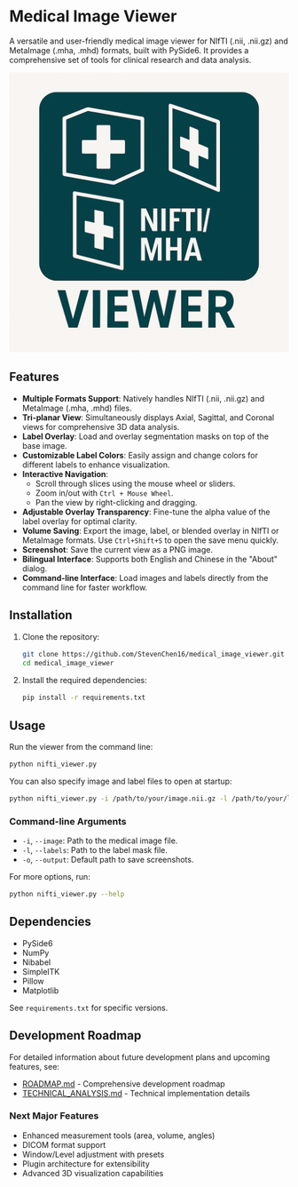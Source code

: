 # Medical Image Viewer

A versatile and user-friendly medical image viewer for NIfTI (.nii, .nii.gz) and MetaImage (.mha, .mhd) formats, built with PySide6. It provides a comprehensive set of tools for clinical research and data analysis.

![logo](media/logo.png)

## Features

-   **Multiple Formats Support**: Natively handles NIfTI (.nii, .nii.gz) and MetaImage (.mha, .mhd) files.
-   **Tri-planar View**: Simultaneously displays Axial, Sagittal, and Coronal views for comprehensive 3D data analysis.
-   **Label Overlay**: Load and overlay segmentation masks on top of the base image.
-   **Customizable Label Colors**: Easily assign and change colors for different labels to enhance visualization.
-   **Interactive Navigation**:
    -   Scroll through slices using the mouse wheel or sliders.
    -   Zoom in/out with `Ctrl + Mouse Wheel`.
    -   Pan the view by right-clicking and dragging.
-   **Adjustable Overlay Transparency**: Fine-tune the alpha value of the label overlay for optimal clarity.
-   **Volume Saving**: Export the image, label, or blended overlay in NIfTI or MetaImage formats. Use `Ctrl+Shift+S` to open the save menu quickly.
-   **Screenshot**: Save the current view as a PNG image.
-   **Bilingual Interface**: Supports both English and Chinese in the "About" dialog.
-   **Command-line Interface**: Load images and labels directly from the command line for faster workflow.

## Installation

1.  Clone the repository:
    ```bash
    git clone https://github.com/StevenChen16/medical_image_viewer.git
    cd medical_image_viewer
    ```

2.  Install the required dependencies:
    ```bash
    pip install -r requirements.txt
    ```

## Usage

Run the viewer from the command line:

```bash
python nifti_viewer.py
```

You can also specify image and label files to open at startup:

```bash
python nifti_viewer.py -i /path/to/your/image.nii.gz -l /path/to/your/labels.nii.gz
```

### Command-line Arguments

-   `-i`, `--image`: Path to the medical image file.
-   `-l`, `--labels`: Path to the label mask file.
-   `-o`, `--output`: Default path to save screenshots.

For more options, run:
```bash
python nifti_viewer.py --help
```

## Dependencies

-   PySide6
-   NumPy
-   Nibabel
-   SimpleITK
-   Pillow
-   Matplotlib

See `requirements.txt` for specific versions.

## Development Roadmap

For detailed information about future development plans and upcoming features, see:
- [ROADMAP.md](ROADMAP.md) - Comprehensive development roadmap
- [TECHNICAL_ANALYSIS.md](TECHNICAL_ANALYSIS.md) - Technical implementation details

### Next Major Features
- Enhanced measurement tools (area, volume, angles)
- DICOM format support
- Window/Level adjustment with presets
- Plugin architecture for extensibility
- Advanced 3D visualization capabilities
